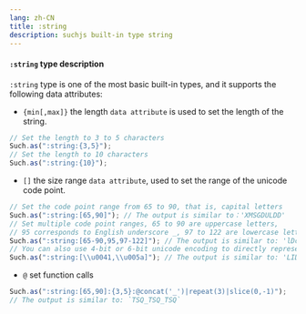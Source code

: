 ```yaml
---
lang: zh-CN
title: :string
description: suchjs built-in type string
---
```


#### `:string` type description <Badge text=">= 1.0.0" />

`:string` type is one of the most basic built-in types, and it supports the following data attributes:

- `{min[,max]}` the length `data attribute` is used to set the length of the string.

```javascript
// Set the length to 3 to 5 characters
Such.as(":string:{3,5}");
// Set the length to 10 characters
Such.as(":string:{10}");
```

- `[]` the size range `data attribute`, used to set the range of the unicode code point.

```javascript
// Set the code point range from 65 to 90, that is, capital letters
Such.as(":string:[65,90]"); // The output is similar to：'XMSGDULDD'
// Set multiple code point ranges, 65 to 90 are uppercase letters,
// 95 corresponds to English underscore _, 97 to 122 are lowercase letters
Such.as(":string:[65-90,95,97-122]"); // The output is similar to: 'lDc_aKlP'
// You can also use 4-bit or 6-bit unicode encoding to directly represent the code point range
Such.as(":string:[\\u0041,\\u005a]"); // The output is similar to: 'LIDPDKGCJE'
```

- `@` set function calls

```javascript
Such.as(":string:[65,90]:{3,5}:@concat('_')|repeat(3)|slice(0,-1)");
// The output is similar to: `TSQ_TSQ_TSQ`
```
